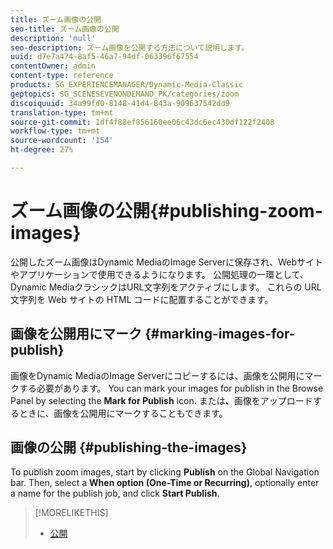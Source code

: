 ```yaml
---
title: ズーム画像の公開
seo-title: ズーム画像の公開
description: 'null'
seo-description: ズーム画像を公開する方法について説明します。
uuid: d7e7a474-8af5-46a7-94df-063396f67554
contentOwner: admin
content-type: reference
products: SG_EXPERIENCEMANAGER/Dynamic-Media-Classic
geptopics: SG_SCENESEVENONDEMAND_PK/categories/zoom
discoiquuid: 34a99fd0-8148-41d4-843a-909637542dd9
translation-type: tm+mt
source-git-commit: 1df4f88ef856160ee06c43dc6ec430df122f2408
workflow-type: tm+mt
source-wordcount: '154'
ht-degree: 27%

---
```



# ズーム画像の公開{#publishing-zoom-images}

公開したズーム画像はDynamic MediaのImage Serverに保存され、Webサイトやアプリケーションで使用できるようになります。 公開処理の一環として、Dynamic MediaクラシックはURL文字列をアクティブにします。 これらの URL 文字列を Web サイトの HTML コードに配置することができます。

## 画像を公開用にマーク {#marking-images-for-publish}

画像をDynamic MediaのImage Serverにコピーするには、画像を公開用にマークする必要があります。 You can mark your images for publish in the Browse Panel by selecting the **Mark for Publish** icon. または、画像をアップロードするときに、画像を公開用にマークすることもできます。

## 画像の公開 {#publishing-the-images}

To publish zoom images, start by clicking **Publish** on the Global Navigation bar. Then, select a **When option (One-Time or Recurring)**, optionally enter a name for the publish job, and click **Start Publish**.

>[!MORELIKETHIS]
>
>* [公開](publishing-files.md#publishing_files)

